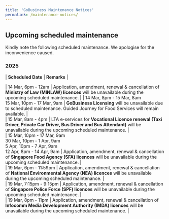 ```yaml
---
title: 'GoBusiness Maintenance Notices'
permalink: /maintenance-notices/
---
```


## Upcoming scheduled maintenance

Kindly note the following scheduled maintenance. We apologise for the inconvenience caused. 


### 2025 

| **Scheduled Date** | **Remarks** |  


| 14 Mar, 6pm - 12am | Application, amendment, renewal & cancellation of **Ministry of Law (MINLAW) licences** will be unavailable during the upcoming scheduled maintenance. |
| 14 Mar, 8pm - 15 Mar, 8am<br>15 Mar, 10pm - 17 Mar, 9am | **GoBusiness Licensing** will be unavailable due to scheduled maintenance. Guided Journey for Food Services will remain available. |   
| 15 Mar, 8am - 4pm | LTA e-services for **Vocational Licence renewal (Taxi Driver, Private Car Driver, Bus Driver and Bus Attendant)** will be unavailable during the upcoming scheduled maintenance. |    
| 15 Mar, 10pm - 17 Mar, 9am<br>30 Mar, 10pm - 1 Apr, 9am<br>5 Apr, 10pm - 7 Apr, 9am<br>12 Apr, 8pm - 14 Apr, 9am | Application, amendment, renewal & cancellation of **Singapore Food Agency (SFA) licences** will be unavailable during the upcoming scheduled maintenance. |     
| 19 Mar, 6pm - 11:59pm | Application, amendment, renewal & cancellation of **National Environmental Agency (NEA) licences** will be unavailable during the upcoming scheduled maintenance. |    
| 19 Mar, 7:15pm - 9:15pm | Application, amendment, renewal & cancellation of **Singapore Police Force (SPF) licences** will be unavailable during the upcoming scheduled maintenance. |     
| 19 Mar, 8pm - 11pm | Application, amendment, renewal & cancellation of **Infocomm Media Development Authority (IMDA) licences** will be unavailable during the upcoming scheduled maintenance. |        




<script src="/jquery/jquery.min.js"></script> <script src="/jquery/resize-tables.js"></script>
